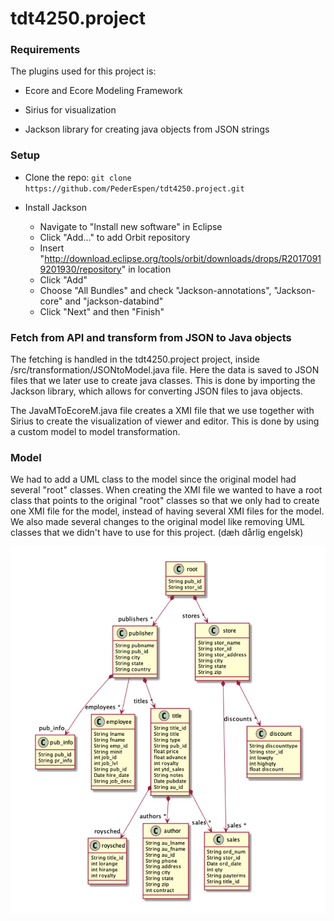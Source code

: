 # tdt4250.project

### Requirements
The plugins used for this project is:

* Ecore and Ecore Modeling Framework

* Sirius for visualization

* Jackson library for creating java objects from JSON strings

### Setup 

* Clone the repo: ``` git clone https://github.com/PederEspen/tdt4250.project.git ```

* Install Jackson

  * Navigate to "Install new software" in Eclipse
  * Click "Add..." to add Orbit repository
  * Insert "http://download.eclipse.org/tools/orbit/downloads/drops/R20170919201930/repository" in location
  * Click "Add"
  * Choose "All Bundles" and check "Jackson-annotations", "Jackson-core" and "jackson-databind"
  * Click "Next" and then "Finish"



### Fetch from API and transform from JSON to Java objects

The fetching is handled in the tdt4250.project project, inside /src/transformation/JSONtoModel.java file.
Here the data is saved to JSON files that we later use to create java classes. This is done by importing the Jackson library, which allows for converting JSON files to java objects.

The JavaMToEcoreM.java file creates a XMI file that we use together 
with Sirius to create the visualization of viewer and editor. This is done by using a custom model to 
model transformation. 

### Model

We had to add a UML class to the model since the original model had several "root" classes. 
When creating the XMI file we wanted to have a root class that points to the original "root" 
classes so that we only had to create one XMI file for the model, instead of having several XMI files for the model. 
We also made several changes to the original model like removing UML classes that we didn't have to use for this project. (dæh dårlig engelsk)

![](Images/Model.png)
